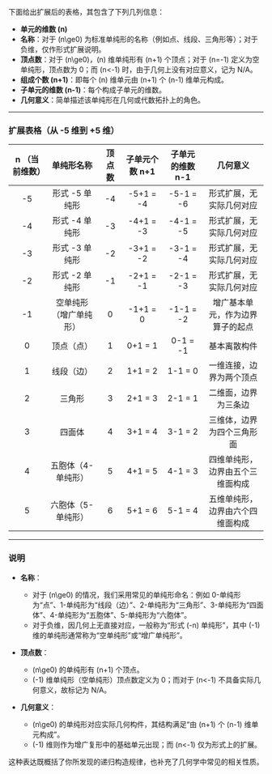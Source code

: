 下面给出扩展后的表格，其包含了下列几列信息：

- **单元的维数 \(n\)**  
- **名称**：对于 \(n\ge0\) 为标准单纯形的名称（例如点、线段、三角形等）；对于负维，仅作形式扩展说明。  
- **顶点数**：对于 \(n\ge0\)，\(n\) 维单纯形有 \(n+1\) 个顶点；对于 \(n=-1\) 定义为空单纯形，顶点数为 0；而 \(n<-1\) 时，由于几何上没有对应意义，记为 N/A。  
- **组成个数 \(n+1\)**：即每个 \(n\) 维单元由 \(n+1\) 个 \(n-1\) 维单元构成。  
- **子单元的维数 \(n-1\)**：每个构成子单元的维数。  
- **几何意义**：简单描述该单纯形在几何或代数拓扑上的角色。

---

### 扩展表格（从 -5 维到 +5 维）

| n （当前维数） |    单纯形名称    | 顶点数 | 子单元个数 n+1 | 子单元的维数 n-1 |       几何意义       |
|:--------:|:-----------:|:---:|:---------:|:----------:|:----------------:|
|    -5    |  形式 -5 单纯形  | -4  | -5+1 = -4 | -5-1 = -6  |   形式扩展，无实际几何对应   |
|    -4    |  形式 -4 单纯形  | -3  | -4+1 = -3 | -4-1 = -5  |   形式扩展，无实际几何对应   |
|    -3    |  形式 -3 单纯形  | -2  | -3+1 = -2 | -3-1 = -4  |   形式扩展，无实际几何对应   |
|    -2    |  形式 -2 单纯形  | -1  | -2+1 = -1 | -2-1 = -3  |   形式扩展，无实际几何对应   |
|    -1    | 空单纯形（增广单纯形） |  0  | -1+1 = 0  | -1-1 = -2  | 增广基本单元，作为边界算子的起点 |
|    0     |    顶点（点）    |  1  |  0+1 = 1  |  0-1 = -1  |      基本离散构件      |
|    1     |    线段（边）    |  2  |  1+1 = 2  |  1-1 = 0   |   一维连接，边界为两个顶点   |
|    2     |     三角形     |  3  |  2+1 = 3  |  2-1 = 1   |    二维面，边界为三条边    |
|    3     |     四面体     |  4  |  3+1 = 4  |  3-1 = 2   |  三维体，边界为四个三角形面   |
|    4     | 五胞体（4-单纯形）  |  5  |  4+1 = 5  |  4-1 = 3   | 四维单纯形，边界由五个三维面构成 |
|    5     | 六胞体（5-单纯形）  |  6  |  5+1 = 6  |  5-1 = 4   | 五维单纯形，边界由六个四维面构成 |

---

### 说明

- **名称**：  
  - 对于 \(n\ge0\) 的情况，我们采用常见的单纯形命名：例如 0-单纯形为“点”、1-单纯形为“线段（边）”、2-单纯形为“三角形”、3-单纯形为“四面体”、4-单纯形为“五胞体”、5-单纯形为“六胞体”。  
  - 对于负维，因几何上无直接对应，一般称为“形式 \(-n\) 单纯形”，其中 \(-1\) 维的单纯形通常称为“空单纯形”或“增广单纯形”。

- **顶点数**：  
  - \(n\ge0\) 的单纯形有 \(n+1\) 个顶点。  
  - \(-1\) 维单纯形（空单纯形）顶点数定义为 0；而对于 \(n<-1\) 不具备实际几何意义，故标记为 N/A。

- **几何意义**：  
  - \(n\ge0\) 的单纯形对应实际几何构件，其结构满足“由 \(n+1\) 个 \(n-1\) 维单元构成”。  
  - \(-1\) 维则作为增广复形中的基础单元出现；而 \(n<-1\) 仅为形式上的扩展。

这种表达既概括了你所发现的递归构造规律，也补充了几何学中常见的相关性质。